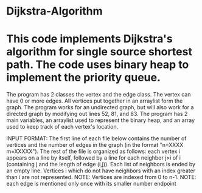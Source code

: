 # Dijkstra-Algorithm
# This code implements Dijkstra's algorithm for single source shortest path. The code uses binary heap to implement the priority queue. 
  The program has 2 classes the vertex and the edge class. The vertex
can have 0 or more edges. All vertices put together in an arraylist form the graph. The program works for an undirected graph,
but will also work for a directed graph by modifying out lines 52, 81, and 83. The program has 2 main variables, an arraylist
used to represent the binary heap, and an array used to keep track of each vertex's location.

INPUT FORMAT: The first line of each file below contains the number of vertices and the number of edges in the graph 
(in the format "n=XXXX m=XXXXX"). The rest of the file is organized as follows: 
each vertex i appears on a line by itself, followed by a line for each neighbor j>i of i 
(containing j and the length of edge (i,j)). Each list of neighbors is ended by an empty line. 
Vertices i which do not have neighbors with an index greater than i are not represented. 
NOTE: Vertices are indexed from 0 to n-1. 
NOTE: each edge is mentioned only once with its smaller number endpoint 
